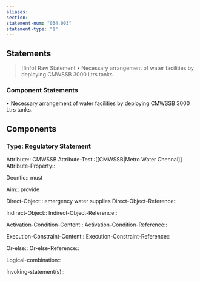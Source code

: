 ```yaml
---
aliases: 
section: 
statement-num: "034.003"
statement-type: "1"
---
```

## Statements 
> [!info] Raw Statement
> • Necessary arrangement of water facilities by deploying CMWSSB 3000 Ltrs tanks. 
> 

### Component Statements
• Necessary arrangement of water facilities by deploying CMWSSB 3000 Ltrs tanks. 
## Components
### Type: Regulatory Statement
Attribute:: CMWSSB
Attribute-Test::[[CMWSSB|Metro Water Chennai]]
Attribute-Property::

Deontic:: must

Aim:: provide

Direct-Object:: emergency water supplies
Direct-Object-Reference:: 

Indirect-Object::
Indirect-Object-Reference:: 

Activation-Condition-Content::
Activation-Condition-Reference:: 

Execution-Constraint-Content::
Execution-Constraint-Reference:: 

Or-else::
Or-else-Reference:: 

Logical-combination::

Invoking-statement(s)::